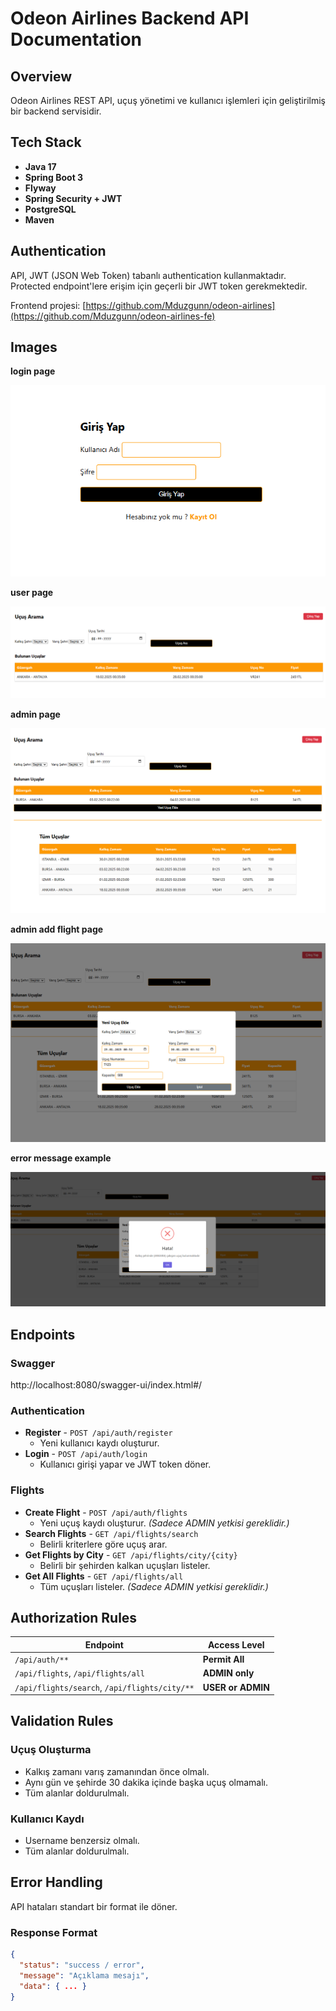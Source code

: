 # Odeon Airlines Backend API Documentation

## Overview
Odeon Airlines REST API, uçuş yönetimi ve kullanıcı işlemleri için geliştirilmiş bir backend servisidir.

## Tech Stack
- **Java 17**
- **Spring Boot 3**
- **Flyway**
- **Spring Security + JWT**
- **PostgreSQL**
- **Maven**

## Authentication
API, JWT (JSON Web Token) tabanlı authentication kullanmaktadır. Protected endpoint'lere erişim için geçerli bir JWT token gerekmektedir.

Frontend projesi: [https://github.com/Mduzgunn/odeon-airlines](https://github.com/Mduzgunn/odeon-airlines-fe)

## Images

**login page**

![](images/login-page.PNG )

**user page**

![](images/user-page.PNG )

**admin page**

![](images/admin-page.PNG )

**admin add flight page**

![](images/admin-add-flight.PNG )

**error message example**

![](images/error.png )

## Endpoints

### Swagger
http://localhost:8080/swagger-ui/index.html#/

### Authentication
- **Register** - `POST /api/auth/register`
    - Yeni kullanıcı kaydı oluşturur.
- **Login** - `POST /api/auth/login`
    - Kullanıcı girişi yapar ve JWT token döner.

### Flights
- **Create Flight** - `POST /api/auth/flights`
    - Yeni uçuş kaydı oluşturur. _(Sadece ADMIN yetkisi gereklidir.)_
- **Search Flights** - `GET /api/flights/search`
    - Belirli kriterlere göre uçuş arar.
- **Get Flights by City** - `GET /api/flights/city/{city}`
    - Belirli bir şehirden kalkan uçuşları listeler.
- **Get All Flights** - `GET /api/flights/all`
    - Tüm uçuşları listeler. _(Sadece ADMIN yetkisi gereklidir.)_

## Authorization Rules
| Endpoint                      | Access Level          |
|--------------------------------|-----------------------|
| `/api/auth/**`                 | **Permit All**        |
| `/api/flights`, `/api/flights/all` | **ADMIN only**       |
| `/api/flights/search`, `/api/flights/city/**` | **USER or ADMIN** |

## Validation Rules

### Uçuş Oluşturma
- Kalkış zamanı varış zamanından önce olmalı.
- Aynı gün ve şehirde 30 dakika içinde başka uçuş olmamalı.
- Tüm alanlar doldurulmalı.

### Kullanıcı Kaydı
- Username benzersiz olmalı.
- Tüm alanlar doldurulmalı.

## Error Handling
API hataları standart bir format ile döner.

### Response Format
```json
{
  "status": "success / error",
  "message": "Açıklama mesajı",
  "data": { ... }
}
```



